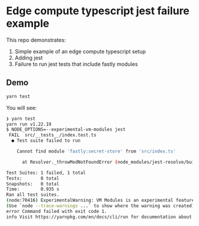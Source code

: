 # Edge compute typescript jest failure example

This repo demonstrates:

1. Simple example of an edge compute typescript setup
2. Adding jest
3. Failure to run jest tests that include fastly modules

## Demo

```sh
yarn test
```

You will see:

```sh
❯ yarn test
yarn run v1.22.19
$ NODE_OPTIONS=--experimental-vm-modules jest
 FAIL  src/__tests__/index.test.ts
  ● Test suite failed to run

    Cannot find module 'fastly:secret-store' from 'src/index.ts'

      at Resolver._throwModNotFoundError (node_modules/jest-resolve/build/resolver.js:427:11)

Test Suites: 1 failed, 1 total
Tests:       0 total
Snapshots:   0 total
Time:        0.935 s
Ran all test suites.
(node:70416) ExperimentalWarning: VM Modules is an experimental feature and might change at any time
(Use `node --trace-warnings ...` to show where the warning was created)
error Command failed with exit code 1.
info Visit https://yarnpkg.com/en/docs/cli/run for documentation about this command.
```

